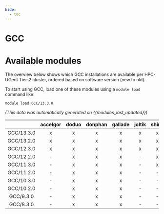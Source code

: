 ```yaml
---
hide:
  - toc
---
```


GCC
===

# Available modules


The overview below shows which GCC installations are available per HPC-UGent Tier-2 cluster, ordered based on software version (new to old).

To start using GCC, load one of these modules using a `module load` command like:

```shell
module load GCC/13.3.0
```

*(This data was automatically generated on {{modules_last_updated}})*  

| |accelgor|doduo|donphan|gallade|joltik|shinx|
| :---: | :---: | :---: | :---: | :---: | :---: | :---: |
|GCC/13.3.0|x|x|x|x|x|x|
|GCC/13.2.0|x|x|x|x|x|x|
|GCC/12.3.0|x|x|x|x|x|x|
|GCC/12.2.0|-|x|x|x|-|x|
|GCC/11.3.0|-|x|x|x|-|x|
|GCC/11.2.0|-|x|x|x|-|-|
|GCC/10.3.0|-|x|x|x|-|-|
|GCC/10.2.0|-|x|x|x|-|-|
|GCC/9.3.0|-|x|x|x|-|-|
|GCC/8.3.0|-|x|x|x|-|-|

